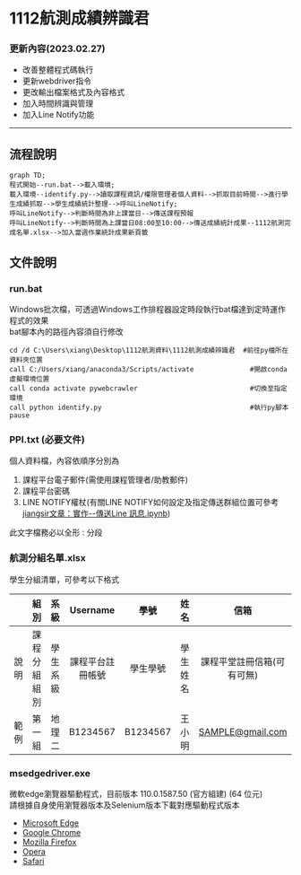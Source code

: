 # 1112航測成績辨識君

### 更新內容(2023.02.27)
+ 改善整體程式碼執行
+ 更新webdriver指令
+ 更改輸出檔案格式及內容格式
+ 加入時間辨識與管理
+ 加入Line Notify功能
---
## 流程說明
 ```mermaid
graph TD;
程式開始--run.bat-->載入環境;
載入環境--identify.py-->讀取課程資訊/權限管理者個人資料-->抓取目前時間-->進行學生成績抓取-->學生成績統計整理-->呼叫LineNotify;
呼叫LineNotify-->判斷時間為非上課當日-->傳送課程預報
呼叫LineNotify-->判斷時間為上課當日08:00至10:00-->傳送成績統計成果--1112航測完成名單.xlsx-->加入當週作業統計成果新頁籤
```
## 文件說明
### run.bat
Windows批次檔，可透過Windows工作排程器設定時段執行bat檔達到定時運作程式的效果  
bat腳本內的路徑內容須自行修改
```
cd /d C:\Users\xiang\Desktop\1112航測資料\1112航測成績辨識君  #前往py檔所在資料夾位置
call C:/Users/xiang/anaconda3/Scripts/activate              #開啟conda虛擬環境位置
call conda activate pywebcrawler                            #切換至指定環境
call python identify.py                                     #執行py腳本
pause
```
### PPI.txt **(必要文件)**
個人資料檔，內容依順序分別為
1. 課程平台電子郵件(需使用課程管理者/助教郵件)  
2. 課程平台密碼  
3. LINE NOTIFY權杖(有關LINE NOTIFY如何設定及指定傳送群組位置可參考[jiangsir文章：實作--傳送Line 訊息.ipynb](https://github.com/jiangsir/PythonBasic/blob/master/%E5%AF%A6%E4%BD%9C--%E5%82%B3%E9%80%81Line%20%E8%A8%8A%E6%81%AF.ipynb))  

此文字檔務必以全形`：`分段

### 航測分組名單.xlsx
學生分組清單，可參考以下格式

|| 組別 | 系級 | Username | 學號 | 姓名 | 信箱 |  
|:---:|:---:|:---:|:---:|:---:|:---:|:---:|  
|說明|課程分組組別|學生系級|課程平台註冊帳號|學生學號|學生姓名|課程平堂註冊信箱(可有可無)|
|範例|第一組|地理二|B1234567|B1234567|王小明|SAMPLE@gmail.com|  

### msedgedriver.exe
微軟edge瀏覽器驅動程式，目前版本 110.0.1587.50 (官方組建) (64 位元)  
請根據自身使用瀏覽器版本及Selenium版本下載對應驅動程式版本
+ [Microsoft Edge](https://developer.microsoft.com/en-us/microsoft-edge/tools/webdriver/)
+ [Google Chrome](https://sites.google.com/a/chromium.org/chromedriver/)
+ [Mozilla Firefox](https://firefox-source-docs.mozilla.org/testing/geckodriver/Support.html)
+ [Opera](https://github.com/operasoftware/operachromiumdriver/releases)
+ [Safari](https://developer.apple.com/documentation/webkit/about_webdriver_for_safari)
